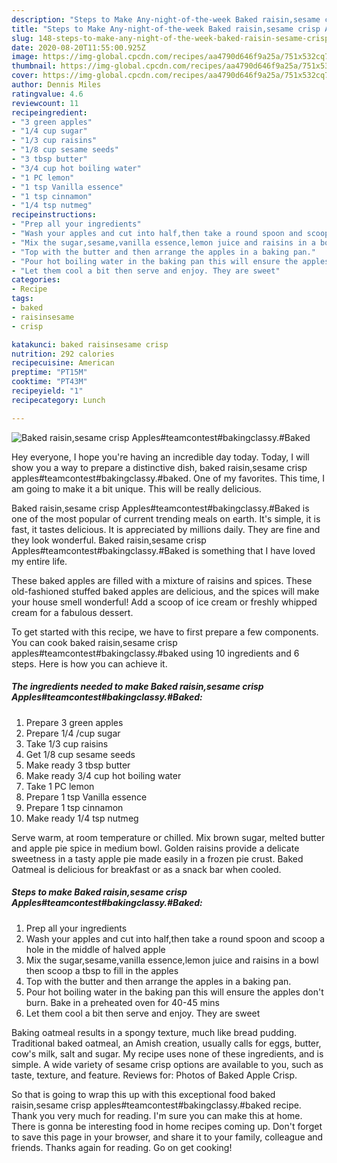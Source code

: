 ```yaml
---
description: "Steps to Make Any-night-of-the-week Baked raisin,sesame crisp Apples#teamcontest#bakingclassy.#Baked"
title: "Steps to Make Any-night-of-the-week Baked raisin,sesame crisp Apples#teamcontest#bakingclassy.#Baked"
slug: 148-steps-to-make-any-night-of-the-week-baked-raisin-sesame-crisp-applesteamcontestbakingclassybaked
date: 2020-08-20T11:55:00.925Z
image: https://img-global.cpcdn.com/recipes/aa4790d646f9a25a/751x532cq70/baked-raisinsesame-crisp-applesteamcontestbakingclassybaked-recipe-main-photo.jpg
thumbnail: https://img-global.cpcdn.com/recipes/aa4790d646f9a25a/751x532cq70/baked-raisinsesame-crisp-applesteamcontestbakingclassybaked-recipe-main-photo.jpg
cover: https://img-global.cpcdn.com/recipes/aa4790d646f9a25a/751x532cq70/baked-raisinsesame-crisp-applesteamcontestbakingclassybaked-recipe-main-photo.jpg
author: Dennis Miles
ratingvalue: 4.6
reviewcount: 11
recipeingredient:
- "3 green apples"
- "1/4 cup sugar"
- "1/3 cup raisins"
- "1/8 cup sesame seeds"
- "3 tbsp butter"
- "3/4 cup hot boiling water"
- "1 PC lemon"
- "1 tsp Vanilla essence"
- "1 tsp cinnamon"
- "1/4 tsp nutmeg"
recipeinstructions:
- "Prep all your ingredients"
- "Wash your apples and cut into half,then take a round spoon and scoop a hole in the middle of halved apple"
- "Mix the sugar,sesame,vanilla essence,lemon juice and raisins in a bowl then scoop a tbsp to fill in the apples"
- "Top with the butter and then arrange the apples in a baking pan."
- "Pour hot boiling water in the baking pan this will ensure the apples don&#39;t burn. Bake in a preheated oven for 40-45 mins"
- "Let them cool a bit then serve and enjoy. They are sweet"
categories:
- Recipe
tags:
- baked
- raisinsesame
- crisp

katakunci: baked raisinsesame crisp 
nutrition: 292 calories
recipecuisine: American
preptime: "PT15M"
cooktime: "PT43M"
recipeyield: "1"
recipecategory: Lunch

---
```



![Baked raisin,sesame crisp Apples#teamcontest#bakingclassy.#Baked](https://img-global.cpcdn.com/recipes/aa4790d646f9a25a/751x532cq70/baked-raisinsesame-crisp-applesteamcontestbakingclassybaked-recipe-main-photo.jpg)

Hey everyone, I hope you're having an incredible day today. Today, I will show you a way to prepare a distinctive dish, baked raisin,sesame crisp apples#teamcontest#bakingclassy.#baked. One of my favorites. This time, I am going to make it a bit unique. This will be really delicious.

Baked raisin,sesame crisp Apples#teamcontest#bakingclassy.#Baked is one of the most popular of current trending meals on earth. It's simple, it is fast, it tastes delicious. It is appreciated by millions daily. They are fine and they look wonderful. Baked raisin,sesame crisp Apples#teamcontest#bakingclassy.#Baked is something that I have loved my entire life.

These baked apples are filled with a mixture of raisins and spices. These old-fashioned stuffed baked apples are delicious, and the spices will make your house smell wonderful! Add a scoop of ice cream or freshly whipped cream for a fabulous dessert.


To get started with this recipe, we have to first prepare a few components. You can cook baked raisin,sesame crisp apples#teamcontest#bakingclassy.#baked using 10 ingredients and 6 steps. Here is how you can achieve it.

##### The ingredients needed to make Baked raisin,sesame crisp Apples#teamcontest#bakingclassy.#Baked:

1. Prepare 3 green apples
1. Prepare 1/4 /cup sugar
1. Take 1/3 cup raisins
1. Get 1/8 cup sesame seeds
1. Make ready 3 tbsp butter
1. Make ready 3/4 cup hot boiling water
1. Take 1 PC lemon
1. Prepare 1 tsp Vanilla essence
1. Prepare 1 tsp cinnamon
1. Make ready 1/4 tsp nutmeg


Serve warm, at room temperature or chilled. Mix brown sugar, melted butter and apple pie spice in medium bowl. Golden raisins provide a delicate sweetness in a tasty apple pie made easily in a frozen pie crust. Baked Oatmeal is delicious for breakfast or as a snack bar when cooled. 

##### Steps to make Baked raisin,sesame crisp Apples#teamcontest#bakingclassy.#Baked:

1. Prep all your ingredients
1. Wash your apples and cut into half,then take a round spoon and scoop a hole in the middle of halved apple
1. Mix the sugar,sesame,vanilla essence,lemon juice and raisins in a bowl then scoop a tbsp to fill in the apples
1. Top with the butter and then arrange the apples in a baking pan.
1. Pour hot boiling water in the baking pan this will ensure the apples don&#39;t burn. Bake in a preheated oven for 40-45 mins
1. Let them cool a bit then serve and enjoy. They are sweet


Baking oatmeal results in a spongy texture, much like bread pudding. Traditional baked oatmeal, an Amish creation, usually calls for eggs, butter, cow&#39;s milk, salt and sugar. My recipe uses none of these ingredients, and is simple. A wide variety of sesame crisp options are available to you, such as taste, texture, and feature. Reviews for: Photos of Baked Apple Crisp. 

So that is going to wrap this up with this exceptional food baked raisin,sesame crisp apples#teamcontest#bakingclassy.#baked recipe. Thank you very much for reading. I'm sure you can make this at home. There is gonna be interesting food in home recipes coming up. Don't forget to save this page in your browser, and share it to your family, colleague and friends. Thanks again for reading. Go on get cooking!
